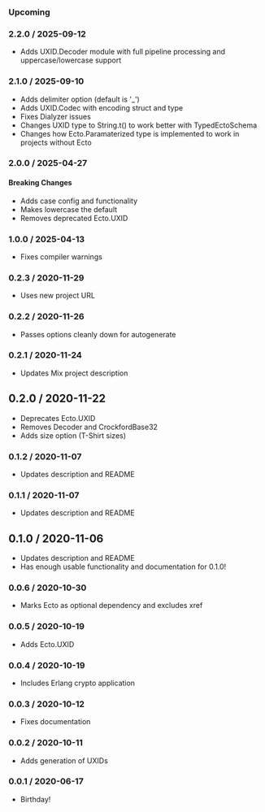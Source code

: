 ### Upcoming

### 2.2.0 / 2025-09-12

* Adds UXID.Decoder module with full pipeline processing and uppercase/lowercase support

### 2.1.0 / 2025-09-10

* Adds delimiter option (default is '_')
* Adds UXID.Codec with encoding struct and type
* Fixes Dialyzer issues
* Changes UXID type to String.t() to work better with TypedEctoSchema
* Changes how Ecto.Paramaterized type is implemented to work in projects without Ecto

### 2.0.0 / 2025-04-27

#### Breaking Changes

* Adds case config and functionality
* Makes lowercase the default
* Removes deprecated Ecto.UXID

### 1.0.0 / 2025-04-13

* Fixes compiler warnings

### 0.2.3 / 2020-11-29

* Uses new project URL

### 0.2.2 / 2020-11-26

* Passes options cleanly down for autogenerate

### 0.2.1 / 2020-11-24

* Updates Mix project description

## 0.2.0 / 2020-11-22

* Deprecates Ecto.UXID
* Removes Decoder and CrockfordBase32
* Adds size option (T-Shirt sizes)

### 0.1.2 / 2020-11-07

* Updates description and README

### 0.1.1 / 2020-11-07

* Updates description and README

## 0.1.0 / 2020-11-06

* Updates description and README
* Has enough usable functionality and documentation for 0.1.0!

### 0.0.6 / 2020-10-30

* Marks Ecto as optional dependency and excludes xref

### 0.0.5 / 2020-10-19

* Adds Ecto.UXID

### 0.0.4 / 2020-10-19

* Includes Erlang crypto application

### 0.0.3 / 2020-10-12

* Fixes documentation

### 0.0.2 / 2020-10-11

* Adds generation of UXIDs

### 0.0.1 / 2020-06-17

* Birthday!
